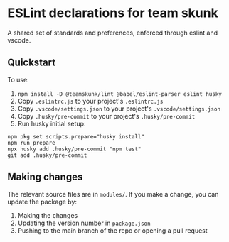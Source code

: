 # ESLint declarations for team skunk

A shared set of standards and preferences, enforced through eslint and vscode.

## Quickstart

To use:

1. `npm install -D @teamskunk/lint @babel/eslint-parser eslint husky`
1. Copy `.eslintrc.js` to your project's `.eslintrc.js`
1. Copy `.vscode/settings.json` to your project's `.vscode/settings.json`
1. Copy `.husky/pre-commit` to your project's `.husky/pre-commit`
1. Run husky initial setup:

```shell
npm pkg set scripts.prepare="husky install"
npm run prepare
npx husky add .husky/pre-commit "npm test"
git add .husky/pre-commit
```

## Making changes

The relevant source files are in `modules/`. If you make a change, you can update the package by:

1. Making the changes
1. Updating the version number in `package.json`
1. Pushing to the main branch of the repo or opening a pull request
